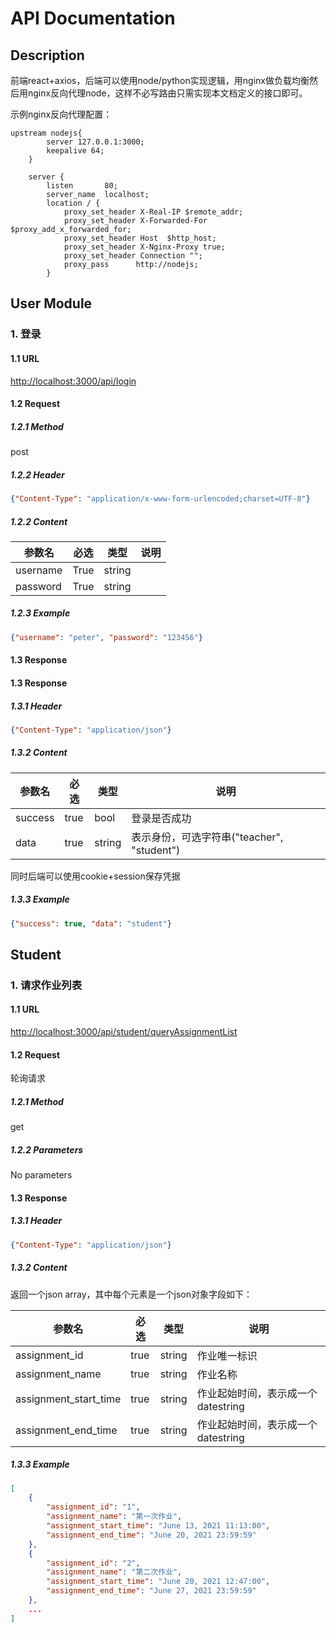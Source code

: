 # API Documentation

## Description

前端react+axios，后端可以使用node/python实现逻辑，用nginx做负载均衡然后用nginx反向代理node，这样不必写路由只需实现本文档定义的接口即可。

示例nginx反向代理配置：

    upstream nodejs{
            server 127.0.0.1:3000;
            keepalive 64;
        }
    
        server {
            listen       80;
            server_name  localhost;
            location / {
                proxy_set_header X-Real-IP $remote_addr;
                proxy_set_header X-Forwarded-For $proxy_add_x_forwarded_for;
                proxy_set_header Host  $http_host;
                proxy_set_header X-Nginx-Proxy true;
                proxy_set_header Connection "";
                proxy_pass      http://nodejs;
            }

## User Module

### 1. 登录

#### 1.1 URL
[http://localhost:3000/api/login](http://localhost:3000/api/login)

#### 1.2 Request
##### 1.2.1 Method
post
##### 1.2.2 Header
```json
{"Content-Type": "application/x-www-form-urlencoded;charset=UTF-8"}
```
##### 1.2.2 Content

| 参数名   | 必选 | 类型   | 说明 |
| -------- | ---- | ------ | ---- |
| username | True | string |      |
| password | True | string |      |

##### 1.2.3 Example

```json
{"username": "peter", "password": "123456"}
```

#### 1.3 Response

#### 1.3 Response

##### 1.3.1 Header

```json
{"Content-Type": "application/json"}
```

##### 1.3.2 Content

| 参数名  | 必选 | 类型   | 说明                                        |
| ------- | ---- | ------ | ------------------------------------------- |
| success | true | bool   | 登录是否成功                                |
| data    | true | string | 表示身份，可选字符串("teacher",  "student") |

同时后端可以使用cookie+session保存凭据

##### 1.3.3 Example

```json
{"success": true, "data": "student"}
```

## Student

### 1. 请求作业列表

#### 1.1 URL

[http://localhost:3000/api/student/queryAssignmentList](http://localhost:3000/api/student/queryAssignmentList)

#### 1.2 Request

轮询请求

##### 1.2.1 Method

get

##### 1.2.2 Parameters

No parameters

#### 1.3 Response

##### 1.3.1 Header

```json
{"Content-Type": "application/json"}
```

##### 1.3.2 Content

返回一个json array，其中每个元素是一个json对象字段如下：

| 参数名                | 必选 | 类型   | 说明                               |
| --------------------- | ---- | ------ | ---------------------------------- |
| assignment_id         | true | string | 作业唯一标识                       |
| assignment_name       | true | string | 作业名称                           |
| assignment_start_time | true | string | 作业起始时间，表示成一个datestring |
| assignment_end_time   | true | string | 作业起始时间，表示成一个datestring |

##### 1.3.3 Example

```json
[
    {
        "assignment_id": "1",
        "assignment_name": "第一次作业",
     	"assignment_start_time": "June 13, 2021 11:13:00",
     	"assignment_end_time": "June 20, 2021 23:59:59"
    },
    {
        "assignment_id": "2",
        "assignment_name": "第二次作业",
     	"assignment_start_time": "June 20, 2021 12:47:00",
     	"assignment_end_time": "June 27, 2021 23:59:59"
    },
    ...
]
```

